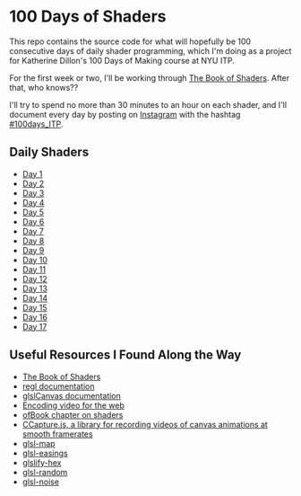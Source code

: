 # 100 Days of Shaders

This repo contains the source code for what will hopefully be 100 consecutive days of daily shader programming, which I'm doing as a project for Katherine Dillon's 100 Days of Making course at NYU ITP.

For the first week or two, I'll be working through [The Book of Shaders](https://thebookofshaders.com). After that, who knows??

I'll try to spend no more than 30 minutes to an hour on each shader, and I'll document every day by posting on [Instagram](https://www.instagram.com/orenorenorenoren/) with the hashtag [#100days_ITP](https://www.instagram.com/explore/tags/100days_ITP/).

## Daily Shaders

- [Day 1](https://www.instagram.com/p/BdbAsUiHM1X)
- [Day 2](https://www.instagram.com/p/BdeNrg6nauo)
- [Day 3](https://www.instagram.com/p/BdgIr8eHERt)
- [Day 4](https://www.instagram.com/p/Bdi2VgpHx88)
- [Day 5](https://www.instagram.com/p/BdlA_qIHGUw)
- [Day 6](https://www.instagram.com/p/BdoACFvH9yu)
- [Day 7](https://www.instagram.com/p/BdrHZS_nMWE)
- [Day 8](https://www.instagram.com/p/Bds59dqnHBr)
- [Day 9](https://www.instagram.com/p/BdvYYPpHL94)
- [Day 10](https://www.instagram.com/p/BdxwpNvnmlT)
- [Day 11](https://www.instagram.com/p/Bd0RlS5HTid)
- [Day 12](https://www.instagram.com/p/Bd3LPHkHT9e)
- [Day 13](https://www.instagram.com/p/Bd511V6HHJc)
- [Day 14](https://www.instagram.com/p/Bd8TKh2HIyP)
- [Day 15](https://www.instagram.com/p/Bd-WyeKnCaK)
- [Day 16](https://www.instagram.com/p/BeBPyHtH7zt)
- [Day 17](https://www.instagram.com/p/BeEV478H2AW)

## Useful Resources I Found Along the Way

- [The Book of Shaders](https://thebookofshaders.com)
- [regl documentation](http://regl.party/api)
- [glslCanvas documentation](https://github.com/patriciogonzalezvivo/glslCanvas)
- [Encoding video for the web](https://gist.github.com/Vestride/278e13915894821e1d6f)
- [ofBook chapter on shaders](http://openframeworks.cc/ofBook/chapters/shaders.html)
- [CCapture.js, a library for recording videos of canvas animations at smooth framerates](https://github.com/spite/ccapture.js/)
- [glsl-map](https://github.com/msfeldstein/glsl-map)
- [glsl-easings](https://github.com/glslify/glsl-easings)
- [glslify-hex](https://github.com/glslify/glslify-hex)
- [glsl-random](https://github.com/mattdesl/glsl-random)
- [glsl-noise](https://github.com/hughsk/glsl-noise)
